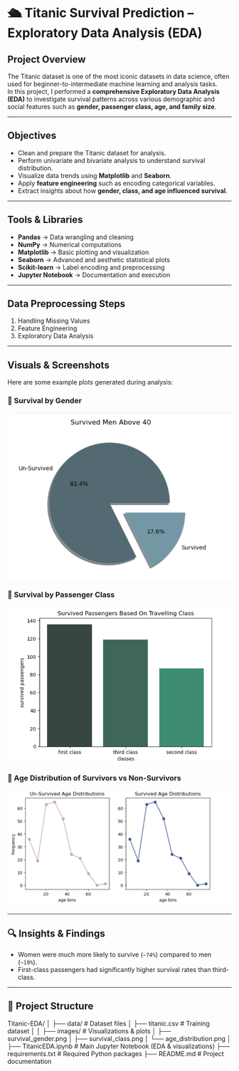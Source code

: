 # 🛳 Titanic Survival Prediction – Exploratory Data Analysis (EDA)

## Project Overview  
The Titanic dataset is one of the most iconic datasets in data science, often used for beginner-to-intermediate machine learning and analysis tasks.  
In this project, I performed a **comprehensive Exploratory Data Analysis (EDA)** to investigate survival patterns across various demographic and social features such as **gender, passenger class, age, and family size**.  

---

## Objectives  
- Clean and prepare the Titanic dataset for analysis.  
- Perform univariate and bivariate analysis to understand survival distribution.  
- Visualize data trends using **Matplotlib** and **Seaborn**.  
- Apply **feature engineering** such as encoding categorical variables.  
- Extract insights about how **gender, class, and age influenced survival**.  

---

##  Tools & Libraries  
- **Pandas** → Data wrangling and cleaning  
- **NumPy** → Numerical computations  
- **Matplotlib** → Basic plotting and visualization  
- **Seaborn** → Advanced and aesthetic statistical plots  
- **Scikit-learn** → Label encoding and preprocessing  
- **Jupyter Notebook** → Documentation and execution  

---

##  Data Preprocessing Steps  
1. Handling Missing Values  
2. Feature Engineering  
3. Exploratory Data Analysis  

---

##  Visuals & Screenshots  

Here are some example plots generated during analysis:

### 🔹 Survival by Gender  
![Survived Men](https://github.com/rahmasaber123/TITANIC-EDA/blob/main/survived_men.png?raw=true)

### 🔹 Survival by Passenger Class  
![Survival by Class](https://github.com/rahmasaber123/TITANIC-EDA/blob/main/survival_based_on_class.png?raw=true)

### 🔹 Age Distribution of Survivors vs Non-Survivors  
![Age Distribution](https://github.com/rahmasaber123/TITANIC-EDA/blob/main/age.png?raw=true)



---

## 🔍 Insights & Findings  
- Women were much more likely to survive (`~74%`) compared to men (`~19%`).  
- First-class passengers had significantly higher survival rates than third-class.  
 

---

## 📂 Project Structure  
Titanic-EDA/
│
├── data/ # Dataset files
│ ├── titanic.csv # Training dataset
│ 
│
├── images/ # Visualizations & plots
│ ├── survival_gender.png
│ ├── survival_class.png
│ └── age_distribution.png
│
├── TitanicEDA.ipynb # Main Jupyter Notebook (EDA & visualizations)
├── requirements.txt # Required Python packages
├── README.md # Project documentation 

